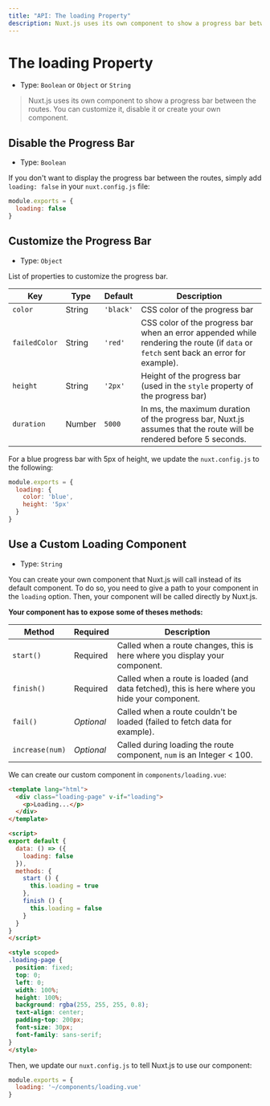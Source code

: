 ```yaml
---
title: "API: The loading Property"
description: Nuxt.js uses its own component to show a progress bar between the routes. You can customize it, disable it or create your own component.
---
```


# The loading Property

- Type: `Boolean` or `Object` or `String`

> Nuxt.js uses its own component to show a progress bar between the routes. You can customize it, disable it or create your own component.

## Disable the Progress Bar

- Type: `Boolean`

If you don't want to display the progress bar between the routes, simply add `loading: false` in your `nuxt.config.js` file:

```js
module.exports = {
  loading: false
}
```

## Customize the Progress Bar

- Type: `Object`

List of properties to customize the progress bar.

| Key | Type | Default | Description |
|-----|------|---------|-------------|
| `color` | String | `'black'` | CSS color of the progress bar |
| `failedColor` | String | `'red'` | CSS color of the progress bar when an error appended while rendering the route (if `data` or `fetch` sent back an error for example). |
| `height` | String | `'2px'` | Height of the progress bar (used in the `style` property of the progress bar) |
| `duration` | Number | `5000` | In ms, the maximum duration of the progress bar, Nuxt.js assumes that the route will be rendered before 5 seconds. |

For a blue progress bar with 5px of height, we update the `nuxt.config.js` to the following:

```js
module.exports = {
  loading: {
    color: 'blue',
    height: '5px'
  }
}
```

## Use a Custom Loading Component

- Type: `String`

You can create your own component that Nuxt.js will call instead of its default component. To do so, you need to give a path to your component in the `loading` option. Then, your component will be called directly by Nuxt.js.

**Your component has to expose some of theses methods:**

| Method | Required | Description |
|--------|----------|-------------|
| `start()` | Required | Called when a route changes, this is here where you display your component. |
| `finish()` | Required | Called when a route is loaded (and data fetched), this is here where you hide your component. |
| `fail()` | *Optional* | Called when a route couldn't be loaded (failed to fetch data for example). |
| `increase(num)` | *Optional* | Called during loading the route component, `num` is an Integer < 100. |

We can create our custom component in `components/loading.vue`:
```html
<template lang="html">
  <div class="loading-page" v-if="loading">
    <p>Loading...</p>
  </div>
</template>

<script>
export default {
  data: () => ({
    loading: false
  }),
  methods: {
    start () {
      this.loading = true
    },
    finish () {
      this.loading = false
    }
  }
}
</script>

<style scoped>
.loading-page {
  position: fixed;
  top: 0;
  left: 0;
  width: 100%;
  height: 100%;
  background: rgba(255, 255, 255, 0.8);
  text-align: center;
  padding-top: 200px;
  font-size: 30px;
  font-family: sans-serif;
}
</style>
```

Then, we update our `nuxt.config.js` to tell Nuxt.js to use our component:

```js
module.exports = {
  loading: '~/components/loading.vue'
}
```
